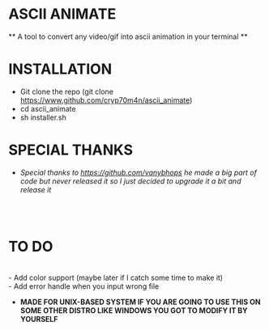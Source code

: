 # ASCII ANIMATE

** A tool to convert any video/gif into ascii animation in your terminal **

# INSTALLATION
 - Git clone the repo (git clone https://www.github.com/cryp70m4n/ascii_animate) <br />
 - cd ascii_animate <br />
 - sh installer.sh


# SPECIAL THANKS
 - *Special thanks to https://github.com/vanybhops he made a big part of code but never released it so I just decided to upgrade it a bit and release it*
 <br />

 <br />


# TO DO
<br />
- Add color support (maybe later if I catch some time to make it) <br />
- Add error handle when you input wrong file




- **MADE FOR UNIX-BASED SYSTEM IF YOU ARE GOING TO USE THIS ON SOME OTHER DISTRO LIKE WINDOWS YOU GOT TO MODIFY IT BY YOURSELF**

